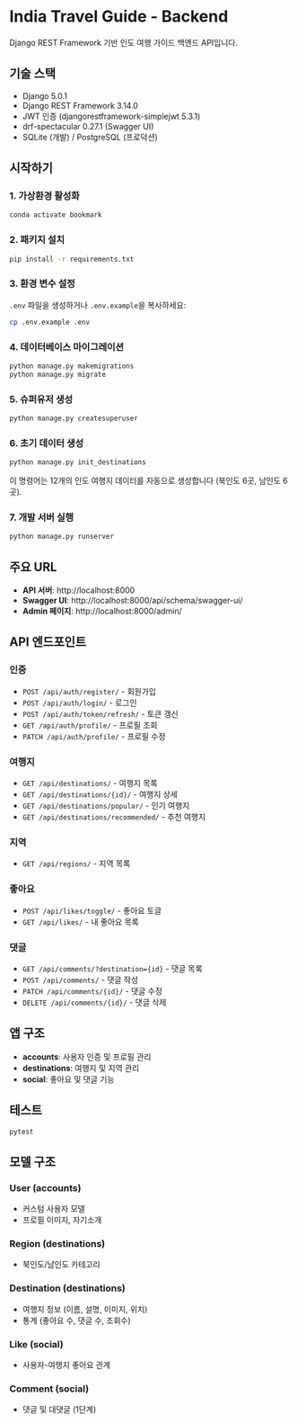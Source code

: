 # India Travel Guide - Backend

Django REST Framework 기반 인도 여행 가이드 백엔드 API입니다.

## 기술 스택

- Django 5.0.1
- Django REST Framework 3.14.0
- JWT 인증 (djangorestframework-simplejwt 5.3.1)
- drf-spectacular 0.27.1 (Swagger UI)
- SQLite (개발) / PostgreSQL (프로덕션)

## 시작하기

### 1. 가상환경 활성화

```bash
conda activate bookmark
```

### 2. 패키지 설치

```bash
pip install -r requirements.txt
```

### 3. 환경 변수 설정

`.env` 파일을 생성하거나 `.env.example`을 복사하세요:

```bash
cp .env.example .env
```

### 4. 데이터베이스 마이그레이션

```bash
python manage.py makemigrations
python manage.py migrate
```

### 5. 슈퍼유저 생성

```bash
python manage.py createsuperuser
```

### 6. 초기 데이터 생성

```bash
python manage.py init_destinations
```

이 명령어는 12개의 인도 여행지 데이터를 자동으로 생성합니다 (북인도 6곳, 남인도 6곳).

### 7. 개발 서버 실행

```bash
python manage.py runserver
```

## 주요 URL

- **API 서버**: http://localhost:8000
- **Swagger UI**: http://localhost:8000/api/schema/swagger-ui/
- **Admin 페이지**: http://localhost:8000/admin/

## API 엔드포인트

### 인증
- `POST /api/auth/register/` - 회원가입
- `POST /api/auth/login/` - 로그인
- `POST /api/auth/token/refresh/` - 토큰 갱신
- `GET /api/auth/profile/` - 프로필 조회
- `PATCH /api/auth/profile/` - 프로필 수정

### 여행지
- `GET /api/destinations/` - 여행지 목록
- `GET /api/destinations/{id}/` - 여행지 상세
- `GET /api/destinations/popular/` - 인기 여행지
- `GET /api/destinations/recommended/` - 추천 여행지

### 지역
- `GET /api/regions/` - 지역 목록

### 좋아요
- `POST /api/likes/toggle/` - 좋아요 토글
- `GET /api/likes/` - 내 좋아요 목록

### 댓글
- `GET /api/comments/?destination={id}` - 댓글 목록
- `POST /api/comments/` - 댓글 작성
- `PATCH /api/comments/{id}/` - 댓글 수정
- `DELETE /api/comments/{id}/` - 댓글 삭제

## 앱 구조

- **accounts**: 사용자 인증 및 프로필 관리
- **destinations**: 여행지 및 지역 관리
- **social**: 좋아요 및 댓글 기능

## 테스트

```bash
pytest
```

## 모델 구조

### User (accounts)
- 커스텀 사용자 모델
- 프로필 이미지, 자기소개

### Region (destinations)
- 북인도/남인도 카테고리

### Destination (destinations)
- 여행지 정보 (이름, 설명, 이미지, 위치)
- 통계 (좋아요 수, 댓글 수, 조회수)

### Like (social)
- 사용자-여행지 좋아요 관계

### Comment (social)
- 댓글 및 대댓글 (1단계)
